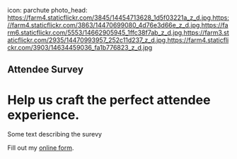 icon: parchute
photo_head: https://farm4.staticflickr.com/3845/14454713628_1d5f03221a_z_d.jpg,https://farm4.staticflickr.com/3863/14470699080_4d76e3d66e_z_d.jpg,https://farm6.staticflickr.com/5553/14662905945_1ffc38f7ab_z_d.jpg,https://farm3.staticflickr.com/2935/14470993957_252c11d237_z_d.jpg,https://farm4.staticflickr.com/3903/14634459036_fa1b776823_z_d.jpg

## Attendee Survey

# Help us craft the perfect attendee experience.

<div class="zig-zags_blue"></div>

Some text describing the surevy

<div class="line-canvas"></div>

<div id="wufoo-x1ugzdx130b82q">
Fill out my <a href="https://worlddominationsummit.wufoo.com/forms/x1ugzdx130b82q">online form</a>.
</div>
<script type="text/javascript">var x1ugzdx130b82q;(function(d, t) {
var s = d.createElement(t), options = {
'userName':'worlddominationsummit',
'formHash':'x1ugzdx130b82q',
'autoResize':true,
'height':'2463',
'async':true,
'host':'wufoo.com',
'header':'show',
'ssl':true};
s.src = ('https:' == d.location.protocol ? 'https://' : 'http://') + 'www.wufoo.com/scripts/embed/form.js';
s.onload = s.onreadystatechange = function() {
var rs = this.readyState; if (rs) if (rs != 'complete') if (rs != 'loaded') return;
try { x1ugzdx130b82q = new WufooForm();x1ugzdx130b82q.initialize(options);x1ugzdx130b82q.display(); } catch (e) {}};
var scr = d.getElementsByTagName(t)[0], par = scr.parentNode; par.insertBefore(s, scr);
})(document, 'script');</script>
